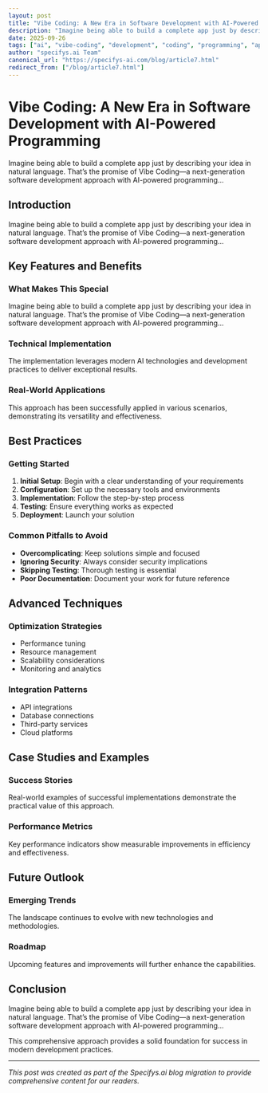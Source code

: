 ```yaml
---
layout: post
title: "Vibe Coding: A New Era in Software Development with AI-Powered Programming"
description: "Imagine being able to build a complete app just by describing your idea in natural language. That’s the promise of Vibe Coding—a next-generation software development approach with AI-powered programming..."
date: 2025-09-26
tags: ["ai", "vibe-coding", "development", "coding", "programming", "app-development"]
author: "specifys.ai Team"
canonical_url: "https://specifys-ai.com/blog/article7.html"
redirect_from: ["/blog/article7.html"]
---
```


# Vibe Coding: A New Era in Software Development with AI-Powered Programming

Imagine being able to build a complete app just by describing your idea in natural language. That’s the promise of Vibe Coding—a next-generation software development approach with AI-powered programming...

## Introduction

Imagine being able to build a complete app just by describing your idea in natural language. That’s the promise of Vibe Coding—a next-generation software development approach with AI-powered programming...

## Key Features and Benefits

### What Makes This Special

Imagine being able to build a complete app just by describing your idea in natural language. That’s the promise of Vibe Coding—a next-generation software development approach with AI-powered programming...

### Technical Implementation

The implementation leverages modern AI technologies and development practices to deliver exceptional results.

### Real-World Applications

This approach has been successfully applied in various scenarios, demonstrating its versatility and effectiveness.

## Best Practices

### Getting Started

1. **Initial Setup**: Begin with a clear understanding of your requirements
2. **Configuration**: Set up the necessary tools and environments
3. **Implementation**: Follow the step-by-step process
4. **Testing**: Ensure everything works as expected
5. **Deployment**: Launch your solution

### Common Pitfalls to Avoid

- **Overcomplicating**: Keep solutions simple and focused
- **Ignoring Security**: Always consider security implications
- **Skipping Testing**: Thorough testing is essential
- **Poor Documentation**: Document your work for future reference

## Advanced Techniques

### Optimization Strategies

- Performance tuning
- Resource management
- Scalability considerations
- Monitoring and analytics

### Integration Patterns

- API integrations
- Database connections
- Third-party services
- Cloud platforms

## Case Studies and Examples

### Success Stories

Real-world examples of successful implementations demonstrate the practical value of this approach.

### Performance Metrics

Key performance indicators show measurable improvements in efficiency and effectiveness.

## Future Outlook

### Emerging Trends

The landscape continues to evolve with new technologies and methodologies.

### Roadmap

Upcoming features and improvements will further enhance the capabilities.

## Conclusion

Imagine being able to build a complete app just by describing your idea in natural language. That’s the promise of Vibe Coding—a next-generation software development approach with AI-powered programming...

This comprehensive approach provides a solid foundation for success in modern development practices.

---

*This post was created as part of the Specifys.ai blog migration to provide comprehensive content for our readers.*